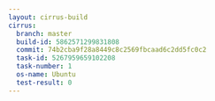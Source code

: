 ```yaml
---
layout: cirrus-build
cirrus:
  branch: master
  build-id: 5862571299831808
  commit: 74b2cba9f28a8449c8c2569fbcaad6c2dd5fc0c2
  task-id: 5267959659102208
  task-number: 1
  os-name: Ubuntu
  test-result: 0
---
```

